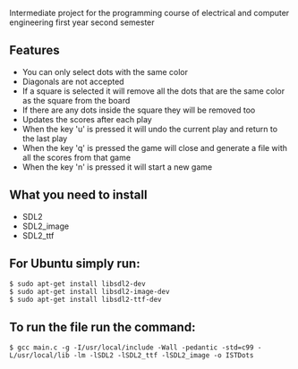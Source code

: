 Intermediate project for the programming course of electrical and computer engineering first year second semester
## Features
* You can only select dots with the same color
* Diagonals are not accepted
* If a square is selected it will remove all the dots that are the same color as the square from the board
* If there are any dots inside the square they will be removed too
* Updates the scores after each play
* When the key 'u' is pressed it will undo the current play and return to the last play
* When the key 'q' is pressed the game will close and generate a file with all the scores from that game
* When the key 'n' is pressed it will start a new game

## What you need to install
* SDL2
* SDL2_image
* SDL2_ttf

## For Ubuntu simply run:
```
$ sudo apt-get install libsdl2-dev
$ sudo apt-get install libsdl2-image-dev
$ sudo apt-get install libsdl2-ttf-dev
```

## To run the file run the command:
```
$ gcc main.c -g -I/usr/local/include -Wall -pedantic -std=c99 -L/usr/local/lib -lm -lSDL2 -lSDL2_ttf -lSDL2_image -o ISTDots
```
